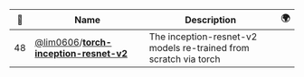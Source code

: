 |:star2: | Name | Description | 🌍|
|---|---|---|---|
|48|[@lim0606](https://github.com/lim0606)/[**torch-inception-resnet-v2**](https://github.com/lim0606/torch-inception-resnet-v2)|The inception-resnet-v2 models re-trained from scratch via torch ||

